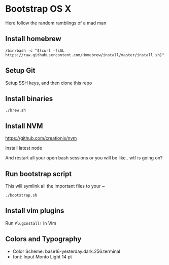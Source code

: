 # Bootstrap OS X

Here follow the random ramblings of a mad man

## Install homebrew
```
/bin/bash -c "$(curl -fsSL https://raw.githubusercontent.com/Homebrew/install/master/install.sh)"
```

## Setup Git
Setup SSH keys, and then clone this repo


## Install binaries
```
./brew.sh
```

## Install NVM
https://github.com/creationix/nvm

Install latest node

And restart all your open bash sessions or you will be like.. wtf is going on?


## Run bootstrap script
This will symlink all the important files to your ~
```
./bootstrap.sh
```

## Install vim plugins
Run `PlugInstall!` in Vim


## Colors and Typography

- Color Scheme: base16-yesterday.dark.256.terminal
- font: Input Monto Light 14 pt
